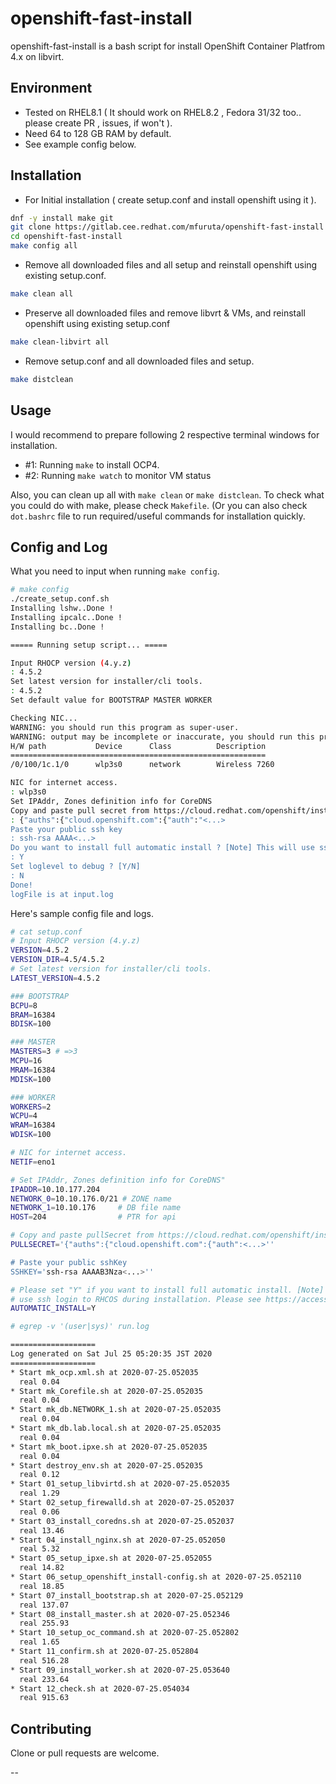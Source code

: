 # openshift-fast-install

openshift-fast-install is a bash script for install OpenShift Container Platfrom 4.x on libvirt. 

## Environment

- Tested on RHEL8.1 ( It should work on RHEL8.2 , Fedora 31/32 too.. please create PR , issues, if won't ).
- Need 64 to 128 GB RAM by default.
- See example config below.

## Installation

- For Initial installation ( create setup.conf and install openshift using it ).

```bash
dnf -y install make git
git clone https://gitlab.cee.redhat.com/mfuruta/openshift-fast-install
cd openshift-fast-install
make config all
```

- Remove all downloaded files and all setup and reinstall openshift using existing setup.conf.

```bash
make clean all
```

- Preserve all downloaded files and remove libvrt & VMs, and reinstall openshift using existing setup.conf

```bash
make clean-libvirt all
```

- Remove setup.conf and all downloaded files and setup.
```bash
make distclean
```


## Usage

I would recommend to prepare following 2 respective terminal windows for installation.

- #1: Running `make` to install OCP4.
- #2: Running `make watch` to monitor VM status

Also, you can clean up all with `make clean` or `make distclean`.
To check what you could do with make, please check `Makefile`.
(Or you can also check `dot.bashrc` file to run required/useful commands for installation quickly.

## Config and Log

What you need to input when running `make config`.
```bash
# make config
./create_setup.conf.sh
Installing lshw..Done !
Installing ipcalc..Done !
Installing bc..Done !

===== Running setup script... =====

Input RHOCP version (4.y.z) 
: 4.5.2
Set latest version for installer/cli tools. 
: 4.5.2
Set default value for BOOTSTRAP MASTER WORKER

Checking NIC...
WARNING: you should run this program as super-user.
WARNING: output may be incomplete or inaccurate, you should run this program as super-user.
H/W path           Device      Class          Description
=========================================================
/0/100/1c.1/0      wlp3s0      network        Wireless 7260

NIC for internet access. 
: wlp3s0
Set IPAddr, Zones definition info for CoreDNS
Copy and paste pull secret from https://cloud.redhat.com/openshift/install/pull-secret 
: {"auths":{"cloud.openshift.com":{"auth":"<...>
Paste your public ssh key 
: ssh-rsa AAAA<...>
Do you want to install full automatic install ? [Note] This will use ssh login to RHCOS during installation. Please see https://access.redhat.com/solutions/3801571. [Y/N] 
: Y
Set loglevel to debug ? [Y/N] 
: N
Done!
logFile is at input.log
```

Here's sample config file and logs.
```bash
# cat setup.conf
# Input RHOCP version (4.y.z)
VERSION=4.5.2
VERSION_DIR=4.5/4.5.2
# Set latest version for installer/cli tools.
LATEST_VERSION=4.5.2

### BOOTSTRAP
BCPU=8
BRAM=16384
BDISK=100

### MASTER
MASTERS=3 # =>3
MCPU=16
MRAM=16384
MDISK=100

### WORKER
WORKERS=2
WCPU=4
WRAM=16384
WDISK=100

# NIC for internet access.
NETIF=eno1

# Set IPAddr, Zones definition info for CoreDNS"
IPADDR=10.10.177.204
NETWORK_0=10.10.176.0/21 # ZONE name
NETWORK_1=10.10.176     # DB file name
HOST=204                # PTR for api

# Copy and paste pullSecret from https://cloud.redhat.com/openshift/install/pull-secret
PULLSECRET='{"auths":{"cloud.openshift.com":{"auth":<...>''

# Paste your public sshKey
SSHKEY='ssh-rsa AAAAB3Nza<...>''

# Please set "Y" if you want to install full automatic install. [Note] This will
# use ssh login to RHCOS during installation. Please see https://access.redhat.com/solutions/3801571.
AUTOMATIC_INSTALL=Y
```

```bash
# egrep -v '(user|sys)' run.log 

===================
Log generated on Sat Jul 25 05:20:35 JST 2020
===================
* Start mk_ocp.xml.sh at 2020-07-25.052035
  real 0.04
* Start mk_Corefile.sh at 2020-07-25.052035
  real 0.04
* Start mk_db.NETWORK_1.sh at 2020-07-25.052035
  real 0.04
* Start mk_db.lab.local.sh at 2020-07-25.052035
  real 0.04
* Start mk_boot.ipxe.sh at 2020-07-25.052035
  real 0.04
* Start destroy_env.sh at 2020-07-25.052035
  real 0.12
* Start 01_setup_libvirtd.sh at 2020-07-25.052035
  real 1.29
* Start 02_setup_firewalld.sh at 2020-07-25.052037
  real 0.06
* Start 03_install_coredns.sh at 2020-07-25.052037
  real 13.46
* Start 04_install_nginx.sh at 2020-07-25.052050
  real 5.32
* Start 05_setup_ipxe.sh at 2020-07-25.052055
  real 14.82
* Start 06_setup_openshift_install-config.sh at 2020-07-25.052110
  real 18.85
* Start 07_install_bootstrap.sh at 2020-07-25.052129
  real 137.07
* Start 08_install_master.sh at 2020-07-25.052346
  real 255.93
* Start 10_setup_oc_command.sh at 2020-07-25.052802
  real 1.65
* Start 11_confirm.sh at 2020-07-25.052804
  real 516.28
* Start 09_install_worker.sh at 2020-07-25.053640
  real 233.64
* Start 12_check.sh at 2020-07-25.054034
  real 915.63
```

## Contributing

Clone or pull requests are welcome.

--
